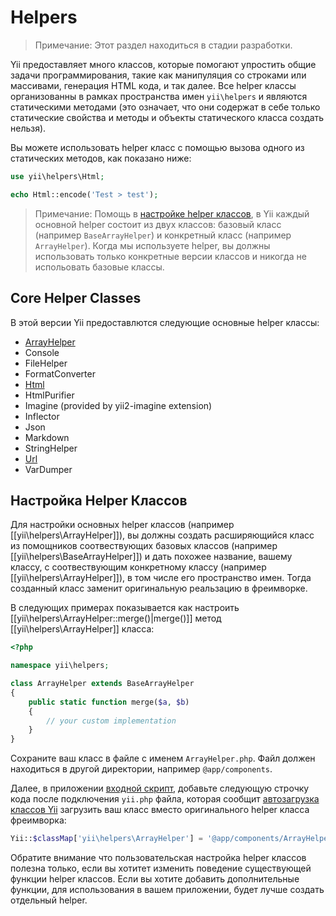 Helpers
=======

> Примечание: Этот раздел находиться в стадии разработки.

Yii предоставляет много классов, которые помогают упростить общие задачи программирования, такие как манипуляция со строками или массивами, генерация HTML кода, и так далее. Все helper классы организованны в рамках пространства имен `yii\helpers` и являются статическими методами
 (это означает, что они содержат в себе только статические свойства и методы и объекты статического класса создать нельзя).

Вы можете использовать helper класс с помощью вызова одного из статических методов, как показано ниже:

```php
use yii\helpers\Html;

echo Html::encode('Test > test');
```

> Примечание: Помощь в [настройке helper классов](#customizing-helper-classes), в Yii каждый основной helper состоит из двух классов: базовый класс (например `BaseArrayHelper`) и конкретный класс (например `ArrayHelper`).
  Когда мы используете helper, вы должны использовать только конкретные версии классов и никогда не испольовать базовые классы.


Core Helper Classes
-------------------

В этой версии Yii предоставлются следующие основные helper классы:

- [ArrayHelper](helper-array.md)
- Console
- FileHelper
- FormatConverter
- [Html](helper-html.md)
- HtmlPurifier
- Imagine (provided by yii2-imagine extension)
- Inflector
- Json
- Markdown
- StringHelper
- [Url](helper-url.md)
- VarDumper


Настройка Helper Классов <span id="customizing-helper-classes"></span>
--------------------------

Для настройки основных helper классов (например [[yii\helpers\ArrayHelper]]), вы должны создать расширяющийся класс из помощников соотвествующих базовых классов (например [[yii\helpers\BaseArrayHelper]]) и дать похожее название, вашему классу, с соотвествующим конкретному классу (например [[yii\helpers\ArrayHelper]]), в том числе его пространство имен. Тогда созданный класс заменит оригинальную реальзацию в фреимворке.

В следующих примерах показывается как настроить [[yii\helpers\ArrayHelper::merge()|merge()]] метод
[[yii\helpers\ArrayHelper]] класса:

```php
<?php

namespace yii\helpers;

class ArrayHelper extends BaseArrayHelper
{
    public static function merge($a, $b)
    {
        // your custom implementation
    }
}
```

Сохраните ваш класс в файле с именем `ArrayHelper.php`. Файл должен находиться в другой директории, например `@app/components`.

Далее, в приложении [входной скрипт](structure-entry-scripts.md), добавьте следующую строчку кода
после подключения `yii.php` файла, которая сообщит [автозагрузка классов Yii](concept-autoloading.md) загрузить
ваш класс вместо оригинального helper класса фреимворка:

```php
Yii::$classMap['yii\helpers\ArrayHelper'] = '@app/components/ArrayHelper.php';
```

Обратите внимание что пользовательская настройка helper классов полезна только, если вы хотитет изменить поведение существующей функции helper классов. Если вы хотите добавить дополнительные функции, для использования в вашем приложении, будет лучше создать отдельный helper.
